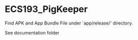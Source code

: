 # ECS193_PigKeeper

Find APK and App Bundle File under `app/release/' directory.

See documentation folder
